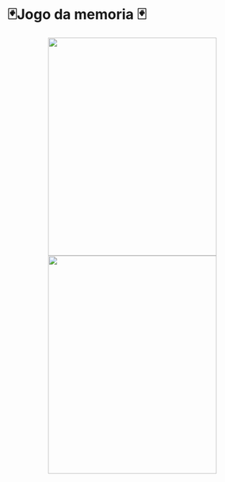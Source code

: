 #  🃏Jogo da memoria 🃏

<div align="center">
<img height="440" width="340"src="https://user-images.githubusercontent.com/92586786/187911933-9c9f6a9d-39f0-4e58-8cf7-091958967a41.jpg"/>
<img height="440" width="340"src="https://user-images.githubusercontent.com/92586786/187947381-0d1ed5a5-dc9c-4ac4-881a-55dca2b022a1.jpg"/>
</div>


